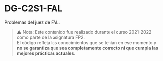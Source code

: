 # DG-C2S1-FAL
Problemas del juez de FAL.
> ⚠️ Nota: Este contenido fue realizado durante el curso 2021-2022 como parte de la asignatura FP2.  
> El código refleja los conocimientos que se tenían en ese momento y **no se garantiza que sea completamente correcto ni que cumpla las mejores prácticas actuales**.